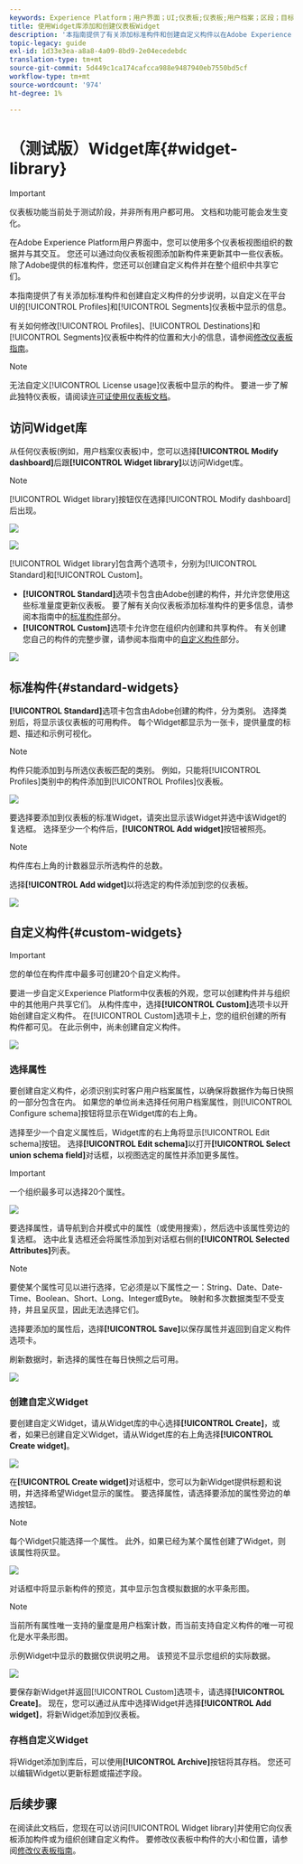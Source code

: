 ```yaml
---
keywords: Experience Platform；用户界面；UI;仪表板;仪表板;用户档案；区段；目标；许可证使用
title: 使用Widget库添加和创建仪表板Widget
description: '本指南提供了有关添加标准构件和创建自定义构件以在Adobe Experience Platform中可视化仪表板数据的分步说明。 '
topic-legacy: guide
exl-id: 1d33e3ea-a8a8-4a09-8bd9-2e04ecedebdc
translation-type: tm+mt
source-git-commit: 5d449c1ca174cafcca988e9487940eb7550bd5cf
workflow-type: tm+mt
source-wordcount: '974'
ht-degree: 1%

---
```


# （测试版）Widget库{#widget-library}

>[!IMPORTANT]
>
>仪表板功能当前处于测试阶段，并非所有用户都可用。 文档和功能可能会发生变化。

在Adobe Experience Platform用户界面中，您可以使用多个仪表板视图组织的数据并与其交互。 您还可以通过向仪表板视图添加新构件来更新其中一些仪表板。 除了Adobe提供的标准构件，您还可以创建自定义构件并在整个组织中共享它们。

本指南提供了有关添加标准构件和创建自定义构件的分步说明，以自定义在平台UI的[!UICONTROL Profiles]和[!UICONTROL Segments]仪表板中显示的信息。

有关如何修改[!UICONTROL Profiles]、[!UICONTROL Destinations]和[!UICONTROL Segments]仪表板中构件的位置和大小的信息，请参阅[修改仪表板指南](modify.md)。

>[!NOTE]
>
>无法自定义[!UICONTROL License usage]仪表板中显示的构件。 要进一步了解此独特仪表板，请阅读[许可证使用仪表板文档](guides/license-usage.md)。

## 访问Widget库

从任何仪表板(例如，用户档案仪表板)中，您可以选择&#x200B;**[!UICONTROL Modify dashboard]**&#x200B;后跟&#x200B;**[!UICONTROL Widget library]**&#x200B;以访问Widget库。

>[!NOTE]
>
>[!UICONTROL Widget library]按钮仅在选择[!UICONTROL Modify dashboard]后出现。

![](images/customization/modify-dashboard.png)

![](images/customization/widget-library-button.png)

[!UICONTROL Widget library]包含两个选项卡，分别为[!UICONTROL Standard]和[!UICONTROL Custom]。

* **[!UICONTROL Standard]**&#x200B;选项卡包含由Adobe创建的构件，并允许您使用这些标准量度更新仪表板。 要了解有关向仪表板添加标准构件的更多信息，请参阅本指南中的[标准构件](#standard-widgets)部分。
* **[!UICONTROL Custom]**&#x200B;选项卡允许您在组织内创建和共享构件。 有关创建您自己的构件的完整步骤，请参阅本指南中的[自定义构件](#custom-widgets)部分。

![](images/customization/widget-library.png)

## 标准构件{#standard-widgets}

**[!UICONTROL Standard]**&#x200B;选项卡包含由Adobe创建的构件，分为类别。 选择类别后，将显示该仪表板的可用构件。 每个Widget都显示为一张卡，提供量度的标题、描述和示例可视化。

>[!NOTE]
>
>构件只能添加到与所选仪表板匹配的类别。 例如，只能将[!UICONTROL Profiles]类别中的构件添加到[!UICONTROL Profiles]仪表板。

![](images/customization/standard-widgets.png)

要选择要添加到仪表板的标准Widget，请突出显示该Widget并选中该Widget的复选框。 选择至少一个构件后，**[!UICONTROL Add widget]**&#x200B;按钮被照亮。

>[!NOTE]
>
>构件库右上角的计数器显示所选构件的总数。

选择&#x200B;**[!UICONTROL Add widget]**&#x200B;以将选定的构件添加到您的仪表板。

![](images/customization/add-widget.png)

## 自定义构件{#custom-widgets}

>[!IMPORTANT]
>
>您的单位在构件库中最多可创建20个自定义构件。

要进一步自定义Experience Platform中仪表板的外观，您可以创建构件并与组织中的其他用户共享它们。 从构件库中，选择&#x200B;**[!UICONTROL Custom]**&#x200B;选项卡以开始创建自定义构件。 在[!UICONTROL Custom]选项卡上，您的组织创建的所有构件都可见。 在此示例中，尚未创建自定义构件。

![](images/customization/custom-widgets.png)

### 选择属性

要创建自定义构件，必须识别实时客户用户档案属性，以确保将数据作为每日快照的一部分包含在内。 如果您的单位尚未选择任何用户档案属性，则[!UICONTROL Configure schema]按钮将显示在Widget库的右上角。

选择至少一个自定义属性后，Widget库的右上角将显示[!UICONTROL Edit schema]按钮。 选择&#x200B;**[!UICONTROL Edit schema]**&#x200B;以打开&#x200B;**[!UICONTROL Select union schema field]**&#x200B;对话框，以视图选定的属性并添加更多属性。

>[!IMPORTANT]
>
>一个组织最多可以选择20个属性。

![](images/customization/edit-schema.png)

要选择属性，请导航到合并模式中的属性（或使用搜索），然后选中该属性旁边的复选框。 选中此复选框还会将属性添加到对话框右侧的&#x200B;**[!UICONTROL Selected Attributes]**&#x200B;列表。

>[!NOTE]
>
>要使某个属性可见以进行选择，它必须是以下属性之一：String、Date、Date-Time、Boolean、Short、Long、Integer或Byte。 映射和多次数据类型不受支持，并且呈灰显，因此无法选择它们。

选择要添加的属性后，选择&#x200B;**[!UICONTROL Save]**&#x200B;以保存属性并返回到自定义构件选项卡。

刷新数据时，新选择的属性在每日快照之后可用。

![](images/customization/select-attribute.png)

### 创建自定义Widget

要创建自定义Widget，请从Widget库的中心选择&#x200B;**[!UICONTROL Create]**，或者，如果已创建自定义Widget，请从Widget库的右上角选择&#x200B;**[!UICONTROL Create widget]**。

![](images/customization/create-widget.png)

在&#x200B;**[!UICONTROL Create widget]**&#x200B;对话框中，您可以为新Widget提供标题和说明，并选择希望Widget显示的属性。 要选择属性，请选择要添加的属性旁边的单选按钮。

>[!NOTE]
>
>每个Widget只能选择一个属性。 此外，如果已经为某个属性创建了Widget，则该属性将灰显。

![](images/customization/create-widget-dialog.png)

对话框中将显示新构件的预览，其中显示包含模拟数据的水平条形图。

>[!NOTE]
>
>当前所有属性唯一支持的量度是用户档案计数，而当前支持自定义构件的唯一可视化是水平条形图。
>
>示例Widget中显示的数据仅供说明之用。 该预览不显示您组织的实际数据。

![](images/customization/create-widget-select-attribute.png)

要保存新Widget并返回[!UICONTROL Custom]选项卡，请选择&#x200B;**[!UICONTROL Create]**。 现在，您可以通过从库中选择Widget并选择&#x200B;**[!UICONTROL Add widget]**，将新Widget添加到仪表板。

### 存档自定义Widget

将Widget添加到库后，可以使用&#x200B;**[!UICONTROL Archive]**&#x200B;按钮将其存档。 您还可以编辑Widget以更新标题或描述字段。

## 后续步骤

在阅读此文档后，您现在可以访问[!UICONTROL Widget library]并使用它向仪表板添加构件或为组织创建自定义构件。 要修改仪表板中构件的大小和位置，请参阅[修改仪表板指南](modify.md)。
